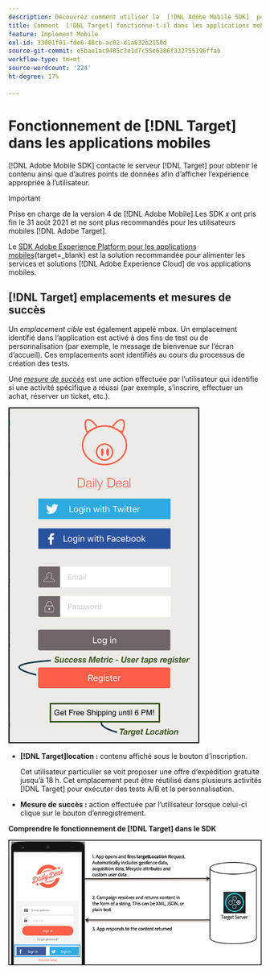 ```yaml
---
description: Découvrez comment utiliser le  [!DNL Adobe Mobile SDK]  pour présenter les expériences optimales aux visiteurs de vos applications mobiles.
title: Comment  [!DNL Target] fonctionne-t-il dans les applications mobiles ?
feature: Implement Mobile
exl-id: 33001f01-fde6-48cb-ac02-d1a632b2150d
source-git-commit: e5bae1ac9485c3e1d7c55e6386f332755196ffab
workflow-type: tm+mt
source-wordcount: '224'
ht-degree: 17%

---
```


# Fonctionnement de [!DNL Target] dans les applications mobiles

[!DNL Adobe Mobile SDK] contacte le serveur [!DNL Target] pour obtenir le contenu ainsi que d’autres points de données afin d’afficher l’expérience appropriée à l’utilisateur.

>[!IMPORTANT]
>
>Prise en charge de la version 4 de [!DNL Adobe Mobile].Les SDK *x* ont pris fin le 31 août 2021 et ne sont plus recommandés pour les utilisateurs mobiles [!DNL Adobe Target].
>
>Le [SDK Adobe Experience Platform pour les applications mobiles](https://developer.adobe.com/client-sdks/documentation/){target=_blank} est la solution recommandée pour alimenter les services et solutions [!DNL Adobe Experience Cloud] de vos applications mobiles.

## [!DNL Target] emplacements et mesures de succès

Un *emplacement cible* est également appelé mbox. Un emplacement identifié dans l’application est activé à des fins de test ou de personnalisation (par exemple, le message de bienvenue sur l’écran d’accueil). Ces emplacements sont identifiés au cours du processus de création des tests.

Une *[mesure de succès](https://experienceleague.adobe.com/docs/target/using/activities/success-metrics/success-metrics.html)* est une action effectuée par l’utilisateur qui identifie si une activité spécifique a réussi (par exemple, s’inscrire, effectuer un achat, réserver un ticket, etc.).

![alt image](assets/mobile-target-location.png)

* **[!DNL Target]location :** contenu affiché sous le bouton d’inscription.

  Cet utilisateur particulier se voit proposer une offre d’expédition gratuite jusqu’à 18 h. Cet emplacement peut être réutilisé dans plusieurs activités [!DNL Target] pour exécuter des tests A/B et la personnalisation.

* **Mesure de succès :** action effectuée par l’utilisateur lorsque celui-ci clique sur le bouton d’enregistrement.

**Comprendre le fonctionnement de [!DNL Target] dans le SDK**

![alt image](assets/how-target-mobile-works.png)
